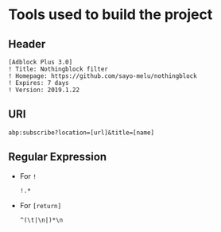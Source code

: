 # Tools used to build the project

## Header

``` adp
[Adblock Plus 3.0]
! Title: Nothingblock filter
! Homepage: https://github.com/sayo-melu/nothingblock
! Expires: 7 days
! Version: 2019.1.22
```

## URI

`abp:subscribe?location=[url]&title=[name]`

## Regular Expression

- For `!`

    `!.*`

- For `[return]`

    `^(\t|\n|)*\n`
